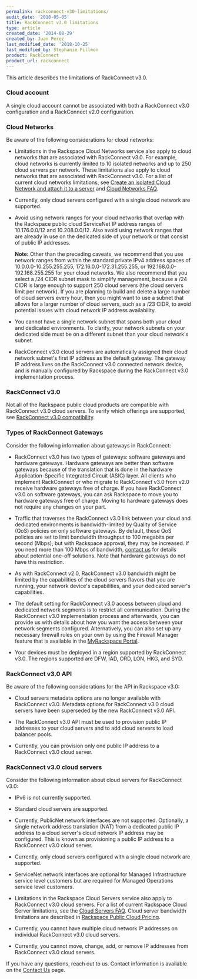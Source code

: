 ```yaml
---
permalink: rackconnect-v30-limitations/
audit_date: '2018-05-05'
title: RackConnect v3.0 limitations
type: article
created_date: '2014-08-29'
created_by: Juan Perez
last_modified_date: '2018-10-25'
last_modified_by: Stephanie Fillmon
product: RackConnect
product_url: rackconnect
---
```


This article describes the limitations of RackConnect v3.0.

### Cloud account

A single cloud account cannot be associated with both a RackConnect v3.0 configuration and a RackConnect v2.0 configuration.

### Cloud Networks

Be aware of the following considerations for cloud networks:

- Limitations in the Rackspace Cloud Networks service also apply to cloud networks that are associated with RackConnect v3.0. For example, cloud networks is currently limited to 10 isolated networks and up to 250 cloud servers per network. These limitations also apply to cloud networks that are associated with RackConnect v3.0. For a list of current cloud networks limitations, see [Create an isolated Cloud Network and attach it to a server](/how-to/create-an-isolated-cloud-network-and-attach-it-to-a-server) and [Cloud Networks FAQ](/how-to/cloud-networks-faq).

- Currently, only cloud servers configured with a single cloud network are supported.

- Avoid using network ranges for your cloud networks that overlap with the Rackspace public cloud ServiceNet IP address ranges of 10.176.0.0/12 and 10.208.0.0/12. Also avoid using network ranges that are already in use on the dedicated side of your network or that consist of public IP addresses.

  **Note:** Other than the preceding caveats, we recommend that you use network ranges from within the standard private IPv4 address spaces of 10.0.0.0-10.255.255.255, 172.16.0.0-172.31.255.255, or 192.168.0.0-192.168.255.255 for your cloud networks. We also recommend that you select a /24 CIDR subnet mask to simplify management, because a /24 CIDR is large enough to support 250 cloud servers (the cloud servers limit per network). If you are planning to build and delete a large number of cloud servers every hour, then you might want to use a subnet that allows for a larger number of cloud servers, such as a /23 CIDR, to avoid potential issues with cloud network IP address availability.

- You cannot have a single network subnet that spans both your cloud and dedicated environments. To clarify, your network subnets on your dedicated side must be on a different subnet than your cloud network's subnet.

- RackConnect v3.0 cloud servers are automatically assigned their cloud network subnet's first IP address as the default gateway. The gateway IP address lives on the RackConnect v3.0 connected network device, and is manually configured by Rackspace during the RackConnect v3.0 implementation process.

### RackConnect v3.0

Not all of the Rackspace public cloud products are compatible with RackConnect v3.0 cloud servers. To verify which offerings are supported, see [RackConnect v3.0 compatibility](/how-to/rackconnect-v30-compatibility).

### Types of RackConnect Gateways

Consider the following information about gateways in RackConnect:

- RackConnect v3.0 has two types of gateways: software gateways and hardware gateways. Hardware gateways are better than
software gateways because of the translation that is done in the hardware Application-Specific Integrated Circuit (ASIC) layer. All clients who implement RackConnect or who migrate to RackConnect v3.0 from v2.0 receive hardware gateways free  of charge. If you have RackConnect v3.0 on software gateways, you can ask Rackspace to move you to hardware gateways free of charge. Moving to hardware gateways does not require any changes on your part.

- Traffic that traverses the RackConnect v3.0 link between your cloud and dedicated environments is bandwidth-limited by  Quality of Service (QoS) policies on only software gateways. By default, these QoS policies are set to limit bandwidth throughput to 100 megabits per second (Mbps), but with Rackspace approval, they may be increased. If you need more than 100 Mbps of bandwidth, [contact us](/how-to/support/) for details about potential one-off solutions. Note that hardware gateways do not have this restriction.

- As with RackConnect v2.0, RackConnect v3.0 bandwidth might be limited by the capabilities of the cloud servers flavors that you are running, your network device's capabilities, and your dedicated server's capabilities.

- The default setting for RackConnect v3.0 access between cloud and dedicated network segments is to restrict all communication. During the RackConnect v3.0 implementation process and afterwards, you can provide us with details about how you want the access between your network segments configured. Alternatively, you can also set up any necessary firewall rules on your own by using the Firewall Manager feature that is available in the [MyRackspace Portal](https://login.rackspace.com/).

- Your devices must be deployed in a region supported by RackConnect v3.0. The regions supported are DFW, IAD, ORD, LON, HKG, and SYD.

### RackConnect v3.0 API

Be aware of the following considerations for the API in Rackspace v3.0:

- Cloud servers metadata options are no longer available with RackConnect v3.0. Metadata options for RackConnect v3.0 cloud servers have been superseded by the new RackConnect v3.0 API.

- The RackConnect v3.0 API must be used to provision public IP addresses to your cloud servers and to add cloud servers to load balancer pools.

- Currently, you can provision only one public IP address to a RackConnect v3.0 cloud server.

### RackConnect v3.0 cloud servers

Consider the following information about cloud servers for RackConnect v3.0:

- IPv6 is not currently supported.

- Standard cloud servers are supported.

- Currently, PublicNet network interfaces are not supported. Optionally, a single network address translation (NAT) from a dedicated public IP address to a cloud server's cloud network IP address may be configured. This is known as provisioning a public IP address to a RackConnect v3.0 cloud server.

- Currently, only cloud servers configured with a single cloud network are supported.

- ServiceNet network interfaces are optional for Managed Infrastructure service level customers but are required for Managed Operations service level customers.

- Limitations in the Rackspace Cloud Servers service also apply to RackConnect v3.0 cloud servers. For a list of current Rackspace Cloud Server limitations, see the [Cloud Servers FAQ](/how-to/cloud-servers-faq). Cloud server bandwidth limitations are described in [Rackspace Public Cloud Pricing](http://www.rackspace.com/cloud/public-pricing/#cloud-servers).

- Currently, you cannot have multiple cloud network IP addresses on individual RackConnect v3.0 cloud servers.

- Currently, you cannot move, change, add, or remove IP addresses from RackConnect v3.0 cloud servers.

If you have any questions, reach out to us. Contact information is available on the [Contact Us](/how-to/support) page.
